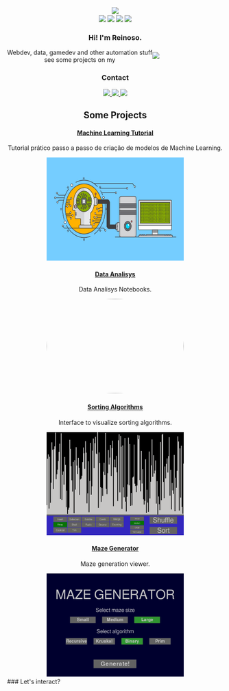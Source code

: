 <div align='center'>
<div>
   <img src="https://skillicons.dev/icons?i=py,cs,django,flask,dotnet,git" />
</div>
 <div>
   <img src="https://img.shields.io/badge/SQL SERVER-CC2927?style=for-the-badge&logo=microsoft%20sql%20server&logoColor=white" />
   <img src="https://img.shields.io/badge/azure-%23632CA6.svg?style=for-the-badge&logo=microsoftazure&logoColor=white" />
   <img src="https://img.shields.io/badge/vercel-%23323330.svg?style=for-the-badge&logo=vercel&logoColor=white" />
   <img src="https://img.shields.io/badge/VS Code-0078d7.svg?style=for-the-badge&logo=visual-studio-code&logoColor=white" />
</div>

 
### Hi! I'm Reinoso. 

<div style="display: flex; align-items:center;">
 <span style="vertical-align:middle"> Webdev, data, gamedev and other automation stuff<br>see some projects on my  </span>
 <a  href="[https://reinosoweb.vercel.app/">
  <img  src="https://img.shields.io/badge/website-007BFC?style=flat"/>
 </a>
</div>

### Contact

<a href="https://www.linkedin.com/in/lucas-reinoso-9133b3194/">
 <img src="https://img.shields.io/badge/Linkedin-0077B5?style=flat&logo=linkedin&logoColor=white" />
</a>
<a href="https://www.youtube.com/channel/UCDzklJo7fDnohdvQJN8rIfQ">
 <img src="https://img.shields.io/badge/Reinoso-FF0000?style=flat&logo=youtube&logoColor=white" />
</a>
<a href="lucas.reinoso.br@gmail.com">
 <img src="https://img.shields.io/badge/lucas.reinoso.br@gmail.com-D14836?style=flat&logo=gmail&logoColor=white" />
</a>
 





## Some Projects

#### [Machine Learning Tutorial](https://github.com/EuReinoso/MachineLearning-Tutorial)
<p>Tutorial prático passo a passo de criação de modelos de Machine Learning.</p>
<kbd><img src= "https://github.com/EuReinoso/MachineLearning-Tutorial/blob/master/assets/ML.jpg" width = "320" height = "240" /></kbd>

#### [Data Analisys](https://github.com/EuReinoso/Data-Analisys)
<p>Data Analisys Notebooks.</p>
<kbd><img style="border-radius:50%" src= "https://user-images.githubusercontent.com/77119687/122305587-89355480-cedd-11eb-87aa-72df7c485a60.png" width = "320" height = "220" /></kbd>

#### [Sorting Algorithms](https://github.com/EuReinoso/Sorting-Algorithms)
<p>Interface to visualize sorting algorithms.</p>
<kbd><img src= "https://github.com/EuReinoso/Sorting-Algorithms/blob/master/assets/heap.gif" width = "320" height = "240" /></kbd>

#### [Maze Generator](https://github.com/EuReinoso/Maze-Generator)
<p>Maze generation viewer.</p>
<kbd><img src= "https://github.com/EuReinoso/Maze-Generator/blob/master/assets/large.gif" width = "320" height = "240" /></kbd>
 </div>
 ### Let's interact?

